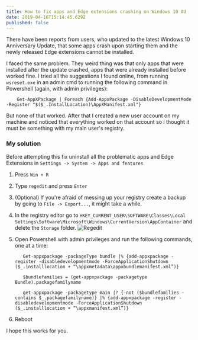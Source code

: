 ```yaml
---
title: How to fix apps and Edge extensions crashing on Windows 10 AU
date: 2019-04-16T15:14:45.629Z
published: false
---
```

There have been reports from users, who updated to the latest Windows 10 Anniversary Update, that some apps crash upon starting them and the newly released Edge extensions cannot be installed.

I faced the same problem. They weird thing was that only apps that were installed after the update crashed, apps that were already installed before worked fine.
I tried all the suggestions I found online, from running `wsreset.exe` in an admin cmd to running the following command in Powershell (again, with admin privileges):

        Get-AppXPackage | Foreach {Add-AppxPackage -DisableDevelopmentMode -Register "$($_.InstallLocation)\AppXManifest.xml"}

But none of that worked. After that I created a new user account on my machine and noticed that everything worked on that account so i thought it must be something with my main user's registry.

### My solution

Before attempting this fix uninstall all the problematic apps and Edge Extensions in `Settings -> System -> Apps and features`

1. Press `Win + R`
2. Type `regedit` and press `Enter`
3. (Optional) If you're afraid of messing up your registry create a backup by going to `File -> Export...`, it might take a while.
4. In the registry editor go to `HKEY_CURRENT_USER\SOFTWARE\Classes\Local Settings\Software\Microsoft\Windows\CurrentVersion\AppContainer` and delete the `Storage` folder.
![Regedit](http://i.imgur.com/kQKoA4V.png)

5. Open Powershell with admin privileges and run the following commands, one at a time:

          Get-appxpackage -packageType bundle |% {add-appxpackage -register -disabledevelopmentmode -ForceApplicationShutdown ($_.installlocation + “\appxmetadata\appxbundlemanifest.xml”)}
          
          $bundlefamilies = (get-appxpackage -packagetype Bundle).packagefamilyname
          
          get-appxpackage -packagetype main |? {-not ($bundlefamilies -contains $_.packagefamilyname)} |% {add-appxpackage -register -disabledevelopmentmode -ForceApplicationShutdown ($_.installlocation + “\appxmanifest.xml”)}

6. Reboot

I hope this works for you.
